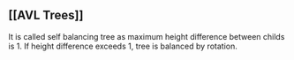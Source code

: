## [[AVL Trees]]

It is called self balancing tree as maximum height difference between childs is 1. If height difference exceeds 1, tree is balanced by rotation.